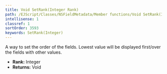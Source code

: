 ```yaml
---
title: Void SetRank(Integer Rank)
path: /EJScript/Classes/NSFieldMetadata/Member functions/Void SetRank(Integer p_0)
intellisense: 1
classref: 1
sortOrder: 3593
keywords: SetRank(Integer)
---
```



A way to set the order of the fields. Lowest value will be displayed first/over the fields with other values.



* **Rank:** Integer
* **Returns:** Void


